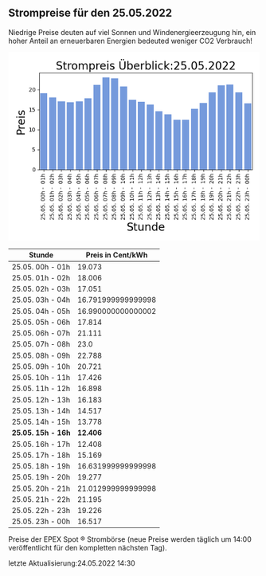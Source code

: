 
## Strompreise für den 25.05.2022

Niedrige Preise deuten auf viel Sonnen und Windenergieerzeugung hin, ein hoher Anteil an erneuerbaren Energien bedeuted weniger CO2 Verbrauch!

![Strompreis übersicht](imgs/strompreis_uebersicht.png)

| Stunde | Preis in Cent/kWh |
|---|---|
| 25.05. 00h -  01h | 19.073 | 
| 25.05. 01h -  02h | 18.006 | 
| 25.05. 02h -  03h | 17.051 | 
| 25.05. 03h -  04h | 16.791999999999998 | 
| 25.05. 04h -  05h | 16.990000000000002 | 
| 25.05. 05h -  06h | 17.814 | 
| 25.05. 06h -  07h | 21.111 | 
| 25.05. 07h -  08h | 23.0 | 
| 25.05. 08h -  09h | 22.788 | 
| 25.05. 09h -  10h | 20.721 | 
| 25.05. 10h -  11h | 17.426 | 
| 25.05. 11h -  12h | 16.898 | 
| 25.05. 12h -  13h | 16.183 | 
| 25.05. 13h -  14h | 14.517 | 
| 25.05. 14h -  15h | 13.778 | 
| **25.05. 15h -  16h** | **12.406** | 
| 25.05. 16h -  17h | 12.408 | 
| 25.05. 17h -  18h | 15.169 | 
| 25.05. 18h -  19h | 16.631999999999998 | 
| 25.05. 19h -  20h | 19.277 | 
| 25.05. 20h -  21h | 21.012999999999998 | 
| 25.05. 21h -  22h | 21.195 | 
| 25.05. 22h -  23h | 19.226 | 
| 25.05. 23h -  00h | 16.517 | 

Preise der EPEX Spot ® Strombörse (neue Preise werden täglich um 14:00 veröffentlicht für den kompletten nächsten Tag).

letzte Aktualisierung:24.05.2022 14:30
